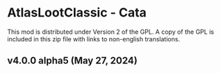 # AtlasLootClassic - Cata

This mod is distributed under Version 2 of the GPL.  A copy of the GPL is included in this zip file with links to non-english translations.


## v4.0.0 alpha5 (May 27, 2024)